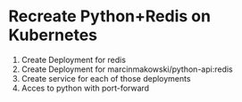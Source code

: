 # Recreate Python+Redis on Kubernetes


1. Create Deployment for redis
2. Create Deployment for marcinmakowski/python-api:redis
3. Create service for each of those deployments
4. Acces to python with port-forward